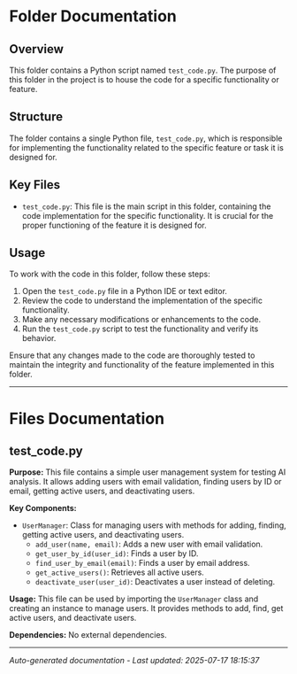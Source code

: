 # Folder Documentation

## Overview
This folder contains a Python script named `test_code.py`. The purpose of this folder in the project is to house the code for a specific functionality or feature.

## Structure
The folder contains a single Python file, `test_code.py`, which is responsible for implementing the functionality related to the specific feature or task it is designed for.

## Key Files
- `test_code.py`: This file is the main script in this folder, containing the code implementation for the specific functionality. It is crucial for the proper functioning of the feature it is designed for.

## Usage
To work with the code in this folder, follow these steps:
1. Open the `test_code.py` file in a Python IDE or text editor.
2. Review the code to understand the implementation of the specific functionality.
3. Make any necessary modifications or enhancements to the code.
4. Run the `test_code.py` script to test the functionality and verify its behavior.

Ensure that any changes made to the code are thoroughly tested to maintain the integrity and functionality of the feature implemented in this folder.

---

# Files Documentation

## test_code.py

**Purpose:** This file contains a simple user management system for testing AI analysis. It allows adding users with email validation, finding users by ID or email, getting active users, and deactivating users.

**Key Components:**
- `UserManager`: Class for managing users with methods for adding, finding, getting active users, and deactivating users.
  - `add_user(name, email)`: Adds a new user with email validation.
  - `get_user_by_id(user_id)`: Finds a user by ID.
  - `find_user_by_email(email)`: Finds a user by email address.
  - `get_active_users()`: Retrieves all active users.
  - `deactivate_user(user_id)`: Deactivates a user instead of deleting.

**Usage:** This file can be used by importing the `UserManager` class and creating an instance to manage users. It provides methods to add, find, get active users, and deactivate users.

**Dependencies:** No external dependencies.

---
*Auto-generated documentation - Last updated: 2025-07-17 18:15:37*
